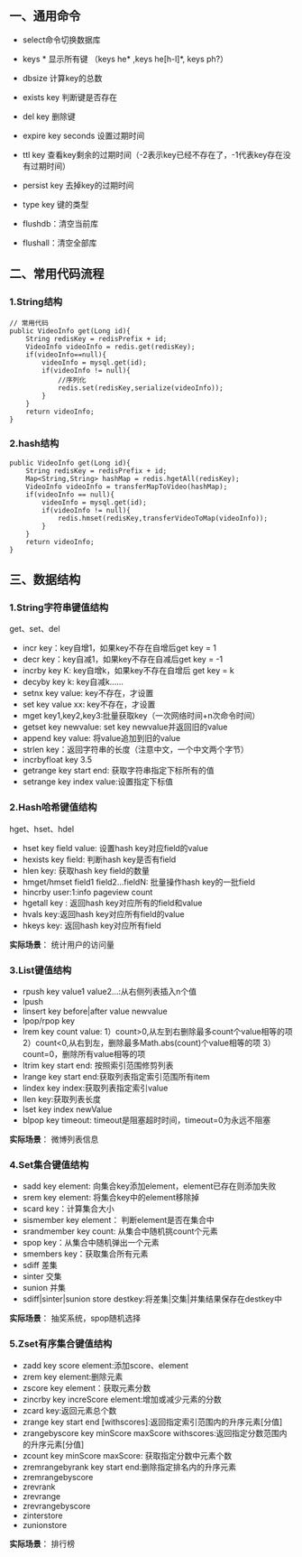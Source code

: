 ## 一、通用命令
+ select命令切换数据库
+ keys * 显示所有键 （keys he* ,keys he[h-l]*, keys ph?）
+ dbsize 计算key的总数
+ exists key 判断键是否存在
+ del key 删除键
+ expire key seconds 设置过期时间
+ ttl key 查看key剩余的过期时间（-2表示key已经不存在了，-1代表key存在没有过期时间）
+ persist key 去掉key的过期时间
+ type key 键的类型

+ flushdb：清空当前库
+ flushall：清空全部库


## 二、常用代码流程
### 1.String结构
```
// 常用代码
public VideoInfo get(Long id){
    String redisKey = redisPrefix + id;
    VideoInfo videoInfo = redis.get(redisKey);
    if(videoInfo==null){
        videoInfo = mysql.get(id);
        if(videoInfo != null){
            //序列化
            redis.set(redisKey,serialize(videoInfo));
        }
    }
    return videoInfo;
}
```
### 2.hash结构
```
public VideoInfo get(Long id){
    String redisKey = redisPrefix + id;
    Map<String,String> hashMap = redis.hgetAll(redisKey);
    VideoInfo videoInfo = transferMapToVideo(hashMap);
    if(videoInfo == null){
        videoInfo = mysql.get(id);
        if(videoInfo != null){
            redis.hmset(redisKey,transferVideoToMap(videoInfo));
        }
    }
    return videoInfo;
}
```

## 三、数据结构

### 1.String字符串键值结构
get、set、del
+ incr key：key自增1，如果key不存在自增后get key = 1
+ decr key：key自减1，如果key不存在自减后get key = -1
+ incrby key K: key自增k，如果key不存在自增后 get key = k
+ decyby key k: key自减k......
+ setnx key value: key不存在，才设置
+ set key value xx: key不存在，才设置
+ mget key1,key2,key3:批量获取key（一次网络时间+n次命令时间）
+ getset key newvalue: set key newvalue并返回旧的value
+ append key value: 将value追加到旧的value
+ strlen key：返回字符串的长度（注意中文，一个中文两个字节）
+ incrbyfloat key 3.5
+ getrange key start end: 获取字符串指定下标所有的值
+ setrange key index value:设置指定下标值

### 2.Hash哈希键值结构
hget、hset、hdel
+ hset key field value: 设置hash key对应field的value
+ hexists key field: 判断hash key是否有field
+ hlen key: 获取hash key field的数量
+ hmget/hmset field1 field2...fieldN: 批量操作hash key的一批field
+ hincrby user:1:info pageview count
+ hgetall key : 返回hash key对应所有的field和value
+ hvals key:返回hash key对应所有field的value
+ hkeys key: 返回hash key对应所有field

**实际场景**：
统计用户的访问量

### 3.List键值结构
+ rpush key value1 value2...:从右侧列表插入n个值
+ lpush
+ linsert key before|after value newvalue
+ lpop/rpop key
+ lrem key count value:
1）count>0,从左到右删除最多count个value相等的项
2）count<0,从右到左，删除最多Math.abs(count)个value相等的项
3）count=0，删除所有value相等的项
+ ltrim key start end: 按照索引范围修剪列表
+ lrange key start end:获取列表指定索引范围所有item
+ lindex key index:获取列表指定索引value
+ llen key:获取列表长度
+ lset key index newValue
+ blpop key timeout: timeout是阻塞超时时间，timeout=0为永远不阻塞

**实际场景**：
微博列表信息

### 4.Set集合键值结构
+ sadd key element: 向集合key添加element，element已存在则添加失败
+ srem key element: 将集合key中的element移除掉
+ scard key：计算集合大小
+ sismember key element： 判断element是否在集合中
+ srandmember key count: 从集合中随机挑count个元素
+ spop key：从集合中随机弹出一个元素
+ smembers key：获取集合所有元素
+ sdiff 差集
+ sinter 交集
+ sunion 并集
+ sdiff|sinter|sunion store destkey:将差集|交集|并集结果保存在destkey中

**实际场景**：
抽奖系统，spop随机选择

### 5.Zset有序集合键值结构
+ zadd key score element:添加score、element
+ zrem key element:删除元素
+ zscore key element：获取元素分数
+ zincrby key increScore element:增加或减少元素的分数
+ zcard key:返回元素总个数
+ zrange key start end [withscores]:返回指定索引范围内的升序元素[分值]
+ zrangebyscore key minScore maxScore withscores:返回指定分数范围内的升序元素[分值]
+ zcount key minScore maxScore: 获取指定分数中元素个数
+ zremrangebyrank key start end:删除指定排名内的升序元素
+ zremrangebyscore
+ zrevrank
+ zrevrange
+ zrevrangebyscore
+ zinterstore
+ zunionstore

**实际场景**：
排行榜

